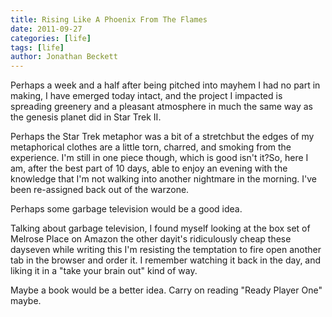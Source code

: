 ```yaml
---
title: Rising Like A Phoenix From The Flames
date: 2011-09-27
categories: [life]
tags: [life]
author: Jonathan Beckett
---
```


Perhaps a week and a half after being pitched into mayhem I had no part in making, I have emerged today intact, and the project I impacted is spreading greenery and a pleasant atmosphere in much the same way as the genesis planet did in Star Trek II.

Perhaps the Star Trek metaphor was a bit of a stretchbut the edges of my metaphorical clothes are a little torn, charred, and smoking from the experience. I'm still in one piece though, which is good isn't it?So, here I am, after the best part of 10 days, able to enjoy an evening with the knowledge that I'm not walking into another nightmare in the morning. I've been re-assigned back out of the warzone.

Perhaps some garbage television would be a good idea.

Talking about garbage television, I found myself looking at the box set of Melrose Place on Amazon the other dayit's ridiculously cheap these dayseven while writing this I'm resisting the temptation to fire open another tab in the browser and order it. I remember watching it back in the day, and liking it in a "take your brain out" kind of way.

Maybe a book would be a better idea. Carry on reading "Ready Player One" maybe.